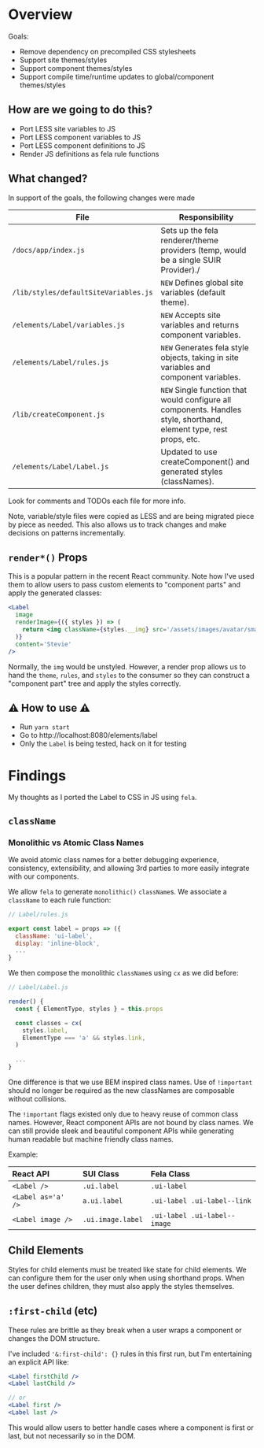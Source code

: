 # Overview

Goals:

- Remove dependency on precompiled CSS stylesheets
- Support site themes/styles
- Support component themes/styles
- Support compile time/runtime updates to global/component themes/styles 

## How are we going to do this?

- Port LESS site variables to JS
- Port LESS component variables to JS
- Port LESS component definitions to JS
- Render JS definitions as fela rule functions

## What changed?

In support of the goals, the following changes were made

| File                                          | Responsibility                              |
|-----------------------------------------------|---------------------------------------------|
| `/docs/app/index.js`                          | Sets up the fela renderer/theme providers (temp, would be a single SUIR Provider)./ | 
| `/lib/styles/defaultSiteVariables.js`         | `NEW` Defines global site variables (default theme). | 
| `/elements/Label/variables.js`                | `NEW` Accepts site variables and returns component variables. | 
| `/elements/Label/rules.js`                    | `NEW` Generates fela style objects, taking in site variables and component variables. | 
| `/lib/createComponent.js`                     | `NEW` Single function that would configure all components.  Handles style, shorthand, element type, rest props, etc. | 
| `/elements/Label/Label.js`                    | Updated to use createComponent() and generated styles (classNames). | 

Look for comments and TODOs each file for more info.

Note, variable/style files were copied as LESS and are being migrated piece by piece as needed.  This also allows us to track changes and make decisions on patterns incrementally.

## `render*()` Props

This is a popular pattern in the recent React community.  Note how I've used them to allow users to pass custom elements to "component parts" and apply the generated classes:

```jsx
<Label
  image
  renderImage={({ styles }) => (
    return <img className={styles.__img} src='/assets/images/avatar/small/stevie.jpg' />
  )}
  content='Stevie'
/>
```

Normally, the `img` would be unstyled.  However, a render prop allows us to hand the `theme`, `rules`, and `styles` to the consumer so they can construct a "component part" tree and apply the styles correctly.

## :warning: How to use :warning:

- Run `yarn start`
- Go to http://localhost:8080/elements/label
- Only the `Label` is being tested, hack on it for testing

# Findings

My thoughts as I ported the Label to CSS in JS using `fela`.

## `className`

### Monolithic vs Atomic Class Names

We avoid atomic class names for a better debugging experience, consistency, extensibility, and allowing 3rd parties to more easily integrate with our components.

We allow `fela` to generate `monolithic()` `className`s.  We associate a `className` to each rule function:

```jsx
// Label/rules.js

export const label = props => ({
  className: 'ui-label',
  display: 'inline-block',
  ...
}
```

We then compose the monolithic `className`s using `cx` as we did before:

```jsx
// Label/Label.js

render() {
  const { ElementType, styles } = this.props

  const classes = cx(
    styles.label,
    ElementType === 'a' && styles.link,
  )
  
  ...
}

```

One difference is that we use BEM inspired class names. Use of `!important` should no longer be required as the new classNames are composable without collisions.

The `!important` flags existed only due to heavy reuse of common class names.  However, React component APIs are not bound by class names.  We can still provide sleek and beautiful component APIs while generating human readable but machine friendly class names.

Example:

| React API           | SUI Class         | Fela Class                   |
|:--------------------|:------------------|:-----------------------------|
| `<Label />`         | `.ui.label`       | `.ui-label`                  |
| `<Label as='a' />`  | `a.ui.label`      | `.ui-label .ui-label--link`  |
| `<Label image />`   | `.ui.image.label` | `.ui-label .ui-label--image` |

## Child Elements

Styles for child elements must be treated like state for child elements.  We can configure them for the user only when using shorthand props.  When the user defines children, they must also apply the styles themselves.

## `:first-child` (etc)

These rules are brittle as they break when a user wraps a component or changes the DOM structure.

I've included `'&:first-child': {}` rules in this first run, but I'm entertaining an explicit API like:

```jsx
<Label firstChild />
<Label lastChild />

// or
<Label first />
<Label last />
```

This would allow users to better handle cases where a component is first or last, but not necessarily so in the DOM. 
